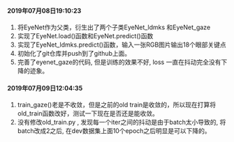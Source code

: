 #### 2019年07月08日19:10:23

1. 将EyeNet作为父类，衍生出了两个子类EyeNet_ldmks 和EyeNet_gaze
2. 实现了EyeNet.load()函数和EyeNet.predict()函数
3. 实现了EyeNet_ldmks.predict()函数，输入一张RGB图片输出18个眼部关键点
4. 初始化了git仓库并push到了github上面。
5. 完善了eyenet_gaze的代码, 但是训练的效果不好, loss 一直在抖动完全没有下降的迹象。

#### 2019年07月09日12:04:35

1. train_gaze()老是不收敛，但是之前的old train是收敛的，所以现在打算将old_train函数改好，测试一下现在是否还是能收敛。
2. 没有修改old_train.py , 发现每一个iter之间的抖动是由于batch太小导致的, 将batch改成2之后, 在dev数据集上面10个epoch之后明显是可以下降的。
